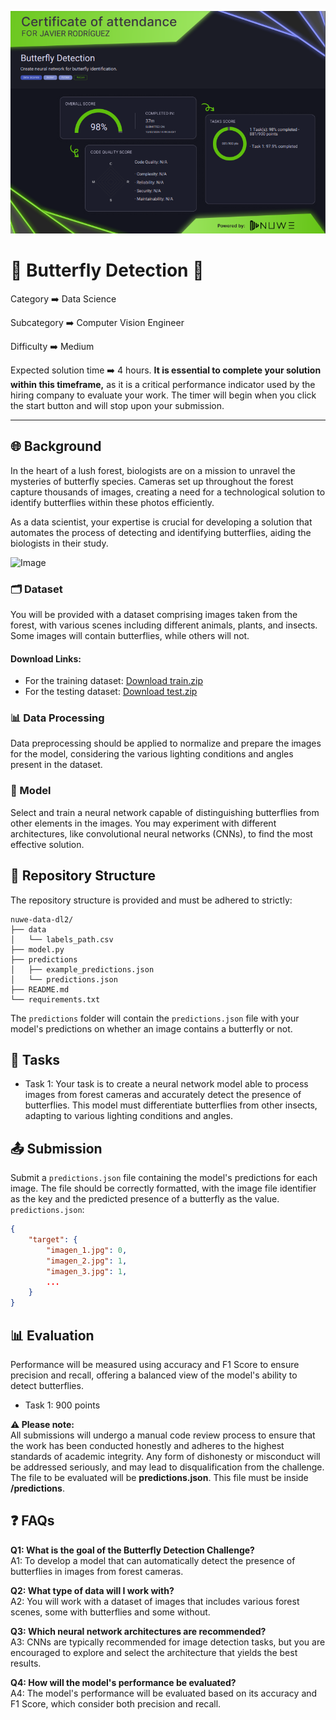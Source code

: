 
![certificado](models/certificado.png)


# 🦋 Butterfly Detection  📸

Category   ➡️   Data Science

Subcategory   ➡️   Computer Vision Engineer

Difficulty   ➡️   Medium

Expected solution time ➡️ 4 hours. **It is essential to complete your solution within this timeframe,** as it is a critical performance indicator used by the hiring company to evaluate your work. The timer will begin when you click the start button and will stop upon your submission.

---

## 🌐 Background

In the heart of a lush forest, biologists are on a mission to unravel the mysteries of butterfly species. Cameras set up throughout the forest capture thousands of images, creating a need for a technological solution to identify butterflies within these photos efficiently.

As a data scientist, your expertise is crucial for developing a solution that automates the process of detecting and identifying butterflies, aiding the biologists in their study.

![Image](https://cdn.nuwe.io/infojobs-data/__images/DL2_ImageClassification.png)

### 🗂️ Dataset 

You will be provided with a dataset comprising images taken from the forest, with various scenes including different animals, plants, and insects. Some images will contain butterflies, while others will not.

#### Download Links:
- For the training dataset: [Download train.zip](https://cdn.nuwe.io/joboffers-data/dl2/train.zip)
- For the testing dataset: [Download test.zip](https://cdn.nuwe.io/joboffers-data/dl2/test.zip)

### 📊 Data Processing

Data preprocessing should be applied to normalize and prepare the images for the model, considering the various lighting conditions and angles present in the dataset.

### 🤖 Model

Select and train a neural network capable of distinguishing butterflies from other elements in the images. You may experiment with different architectures, like convolutional neural networks (CNNs), to find the most effective solution.

## 📂 Repository Structure

The repository structure is provided and must be adhered to strictly:

```
nuwe-data-dl2/
├── data
│   └── labels_path.csv
├── model.py
├── predictions
│   ├── example_predictions.json
│   └── predictions.json
├── README.md
└── requirements.txt

```

The `predictions` folder will contain the `predictions.json` file with your model's predictions on whether an image contains a butterfly or not.

## 🎯 Tasks

- Task 1: Your task is to create a neural network model able to process images from forest cameras and accurately detect the presence of butterflies. This model must differentiate butterflies from other insects, adapting to various lighting conditions and angles.


## 📤 Submission

Submit a `predictions.json` file containing the model's predictions for each image. The file should be correctly formatted, with the image file identifier as the key and the predicted presence of a butterfly as the value.
`predictions.json`:
```json
{
    "target": {
        "imagen_1.jpg": 0,
        "imagen_2.jpg": 1,
        "imagen_3.jpg": 1,
        ...
    }
}
```

## 📊 Evaluation

Performance will be measured using accuracy and F1 Score to ensure precision and recall, offering a balanced view of the model's ability to detect butterflies.
- Task 1: 900 points

**⚠️ Please note:**  
All submissions will undergo a manual code review process to ensure that the work has been conducted honestly and adheres to the highest standards of academic integrity. Any form of dishonesty or misconduct will be addressed seriously, and may lead to disqualification from the challenge.
The file to be evaluated will be **predictions.json**. This file must be inside **/predictions**.

## ❓ FAQs

**Q1: What is the goal of the Butterfly Detection Challenge?**  
A1: To develop a model that can automatically detect the presence of butterflies in images from forest cameras.

**Q2: What type of data will I work with?**  
A2: You will work with a dataset of images that includes various forest scenes, some with butterflies and some without.

**Q3: Which neural network architectures are recommended?**  
A3: CNNs are typically recommended for image detection tasks, but you are encouraged to explore and select the architecture that yields the best results.

**Q4: How will the model's performance be evaluated?**  
A4: The model's performance will be evaluated based on its accuracy and F1 Score, which consider both precision and recall.
